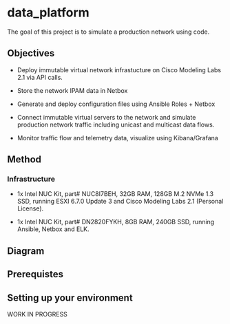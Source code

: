 # data_platform

The goal of this project is to simulate a production network using code.

## Objectives

*  Deploy immutable virtual network infrastucture on Cisco Modeling Labs 2.1
   via API calls.

*  Store the network IPAM data in Netbox

*  Generate and deploy configuration files using Ansible Roles + Netbox

*  Connect immutable virtual servers to the network and simulate production
   network traffic including unicast and multicast data flows.

*  Monitor traffic flow and telemetry data, visualize using Kibana/Grafana

## Method

### Infrastructure

*  1x Intel NUC Kit, part# NUC8I7BEH, 32GB RAM, 128GB M.2 NVMe 1.3 SSD, running
   ESXI 6.7.0 Update 3 and Cisco Modeling Labs 2.1 (Personal License).

*  1x Intel NUC Kit, part# DN2820FYKH, 8GB RAM, 240GB SSD, running Ansible,
   Netbox and ELK.

## Diagram

## Prerequistes

## Setting up your environment

WORK IN PROGRESS
